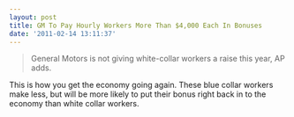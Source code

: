 ```yaml
---
layout: post
title: GM To Pay Hourly Workers More Than $4,000 Each In Bonuses
date: '2011-02-14 13:11:37'
---
```


> General Motors is not giving white-collar workers a raise this year, AP adds.

This is how you get the economy going again. These blue collar workers make less, but will be more likely to put their bonus right back in to the economy than white collar workers.
